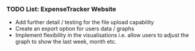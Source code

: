 ### TODO List: ExpenseTracker Website

- Add further detail / testing for the file upload capability
- Create an export option for users data / graphs
- Implement flexibility in the visualisations i.e. allow users to adjust the graph to show the last week, month etc.

